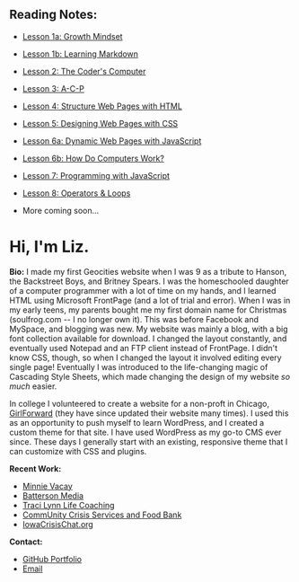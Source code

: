 ## Reading Notes:

- [Lesson 1a: Growth Mindset](https://superlizzy.github.io/reading-notes/01growthmindset)
- [Lesson 1b: Learning Markdown](https://superlizzy.github.io/reading-notes/01learningmarkdown)
- [Lesson 2: The Coder's Computer](https://superlizzy.github.io/reading-notes/02coderscomputer)
- [Lesson 3: A-C-P](/reading-notes/03acp)
- [Lesson 4: Structure Web Pages with HTML](/reading-notes/04html)
- [Lesson 5: Designing Web Pages with CSS](/reading-notes/05css.html)
- [Lesson 6a: Dynamic Web Pages with JavaScript](/reading-notes/06javascript.html)
- [Lesson 6b: How Do Computers Work?](/reading-notes/06computer.html)
- [Lesson 7: Programming with JavaScript](/reading-notes/07javascript.html)
- [Lesson 8: Operators & Loops](/reading-notes/08operatorsloops.html)

- More coming soon...

# Hi, I'm Liz.

**Bio:** I made my first Geocities website when I was 9 as a tribute to Hanson, the Backstreet Boys, and Britney Spears. I was the homeschooled daughter of a computer programmer with a lot of time on my hands, and I learned HTML using Microsoft FrontPage (and a lot of trial and error). When I was in my early teens, my parents bought me my first domain name for Christmas (soulfrog.com -- I no longer own it). This was before Facebook and MySpace, and blogging was new. My website was mainly a blog, with a big font collection available for download. I changed the layout constantly, and eventually used Notepad and an FTP client instead of FrontPage. I didn't know CSS, though, so when I changed the layout it involved editing every single page! Eventually I was introduced to the life-changing magic of Cascading Style Sheets, which made changing the design of my website *so much* easier.

In college I volunteered to create a website for a non-proft in Chicago, [GirlForward](http://girlforward.org) (they have since updated their website many times). I used this as an opportunity to push myself to learn WordPress, and I created a custom theme for that site. I have used WordPress as my go-to CMS ever since. These days I generally start with an existing, responsive theme that I can customize with CSS and plugins. 

**Recent Work:**
- [Minnie Vacay](http://minnievacay.com)
- [Batterson Media](http://battersonmedia.com)
- [Traci Lynn Life Coaching](http://coachedbytraci.com)
- [CommUnity Crisis Services and Food Bank](http://builtbycommunity.org)
- [IowaCrisisChat.org](http://iowacrisischat.org)

**Contact:**
- [GitHub Portfolio](https://github.com/superlizzy)
- [Email](mailto:superlizzy@gmail.com)


